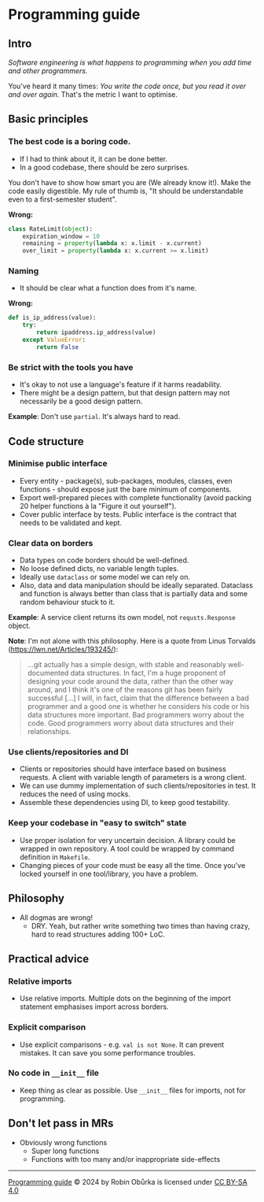 # Programming guide

## Intro

*Software engineering is what happens to programming when you add time and other programmers.*

You've heard it many times: *You write the code once, but you read it over and over again.* That's the metric I want to optimise.

## Basic principles

### The best code is a boring code.
- If I had to think about it, it can be done better.
- In a good codebase, there should be zero surprises.

You don't have to show how smart you are (We already know it!). Make the code easily digestible. My rule of thumb is, "It should be understandable even to a first-semester student".

**Wrong:**
```python
class RateLimit(object):
    expiration_window = 10
    remaining = property(lambda x: x.limit - x.current)
    over_limit = property(lambda x: x.current >= x.limit)
```

### Naming
- It should be clear what a function does from it's name.

**Wrong:**
```python
def is_ip_address(value):
    try:
        return ipaddress.ip_address(value)
    except ValueError:
        return False
```

### Be strict with the tools you have
- It's okay to not use a language's feature if it harms readability.
- There might be a design pattern, but that design pattern may not necessarily be a good design pattern.

**Example**: Don't use `partial`. It's always hard to read.

## Code structure

### Minimise public interface
- Every entity - package(s), sub-packages, modules, classes, even functions - should expose just the bare minimum of components.
- Export well-prepared pieces with complete functionality (avoid packing 20 helper functions à la "Figure it out yourself").
- Cover public interface by tests. Public interface is the contract that needs to be validated and kept.

### Clear data on borders
- Data types on code borders should be well-defined.
- No loose defined dicts, no variable length tuples.
- Ideally use `dataclass` or some model we can rely on.
- Also, data and data manipulation should be ideally separated. Dataclass and function is always better than class that is partially data and some random behaviour stuck to it.

**Example**: A service client returns its own model, not `requsts.Response` object.

**Note**: I'm not alone with this philosophy. Here is a quote from Linus Torvalds (https://lwn.net/Articles/193245/):
> …git actually has a simple design, with stable and reasonably well-documented data structures. In fact, I'm a huge proponent of designing your code around the data, rather than the other way around, and I think it's one of the reasons git has been fairly successful […] I will, in fact, claim that the difference between a bad programmer and a good one is whether he considers his code or his data structures more important. Bad programmers worry about the code. Good programmers worry about data structures and their relationships.

### Use clients/repositories and DI
- Clients or repositories should have interface based on business requests. A client with variable length of parameters is a wrong client.
- We can use dummy implementation of such clients/repositories in test. It reduces the need of using mocks.
- Assemble these dependencies using DI, to keep good testability.

### Keep your codebase in "easy to switch" state
- Use proper isolation for very uncertain decision. A library could be wrapped in own repository. A tool could be wrapped by command definition in `Makefile`.
- Changing pieces of your code must be easy all the time. Once you've locked yourself in one tool/library, you have a problem.

## Philosophy
- All dogmas are wrong!
    - DRY. Yeah, but rather write something two times than having crazy, hard to read structures adding 100+ LoC.

## Practical advice

### Relative imports
- Use relative imports. Multiple dots on the beginning of the import statement emphasises import across borders.

### Explicit comparison
- Use explicit comparisons - e.g. `val is not None`. It can prevent mistakes. It can save you some performance troubles.

### No code in `__init__` file
- Keep thing as clear as possible. Use `__init__` files for imports, not for programming.

## Don't let pass in MRs
- Obviously wrong functions
    - Super long functions
    - Functions with too many and/or inappropriate side-effects

***
[Programming guide](https://github.com/robinoburka/programming_guide) © 2024 by Robin Obůrka is licensed under [CC BY-SA 4.0](https://creativecommons.org/licenses/by-sa/4.0/)

